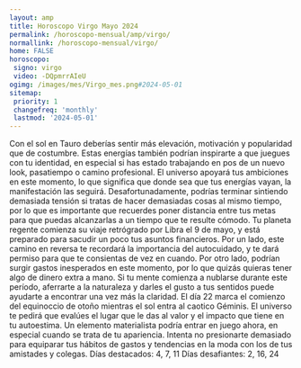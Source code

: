 ```yaml
---
layout: amp
title: Horoscopo Virgo Mayo 2024 
permalink: /horoscopo-mensual/amp/virgo/
normallink: /horoscopo-mensual/virgo/
home: FALSE
horoscopo:
 signo: virgo
 video: -DQpmrrAIeU
ogimg: /images/mes/Virgo_mes.png#2024-05-01
sitemap:
 priority: 1
 changefreq: 'monthly'
 lastmod: '2024-05-01'
---
```



Con el sol en Tauro deberías sentir más elevación, motivación y popularidad que de costumbre.
Estas energías también podrían inspirarte a que juegues con tu identidad, en especial si has estado trabajando en pos de un nuevo look, pasatiempo o camino profesional. El universo apoyará tus ambiciones en este momento, lo que significa que donde sea que tus energías vayan, la manifestación las seguirá. Desafortunadamente, podrías terminar sintiendo demasiada tensión si tratas de hacer demasiadas cosas al mismo tiempo, por lo que es importante que recuerdes poner distancia entre tus metas para que puedas alcanzarlas a un tiempo que te resulte cómodo.
Tu planeta regente comienza su viaje retrógrado por Libra el 9 de mayo, y está preparado para sacudir un poco tus asuntos financieros. Por un lado, este camino en reversa te recordará la importancia del autocuidado, y te dará permiso para que te consientas de vez en cuando. Por otro lado, podrían surgir gastos inesperados en este momento, por lo que quizás quieras tener algo de dinero extra a mano. Si tu mente comienza a nublarse durante este período, aferrarte a la naturaleza y darles el gusto a tus sentidos puede ayudarte a encontrar una vez más la claridad.
El día 22 marca el comienzo del equinoccio de otoño mientras el sol entra al caotico Géminis. El universo te pedirá que evalúes el lugar que le das al valor y el impacto que tiene en tu autoestima. Un elemento materialista podría entrar en juego ahora, en especial cuando se trata de tu apariencia. Intenta no presionarte demasiado para equiparar tus hábitos de gastos y tendencias en la moda con los de tus amistades y colegas.
Días destacados: 4, 7, 11
Días desafiantes: 2, 16, 24